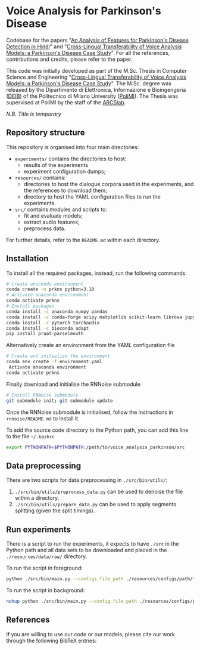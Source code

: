 # Voice Analysis for Parkinson's Disease

Codebase for the papers "[An Analysis of Features for Parkinson's Disease Detection in Hindi]()" and "[Cross-Lingual Transferability of Voice Analysis Models: a Parkinson's Disease Case Study]()". 
For all the references, contributions and credits, please refer to the paper.

This code was initially developed as part of the M.Sc. Thesis in Computer Science and Engineering "[Cross-Lingual Transferability of Voice Analysis Models: a Parkinson's Disease Case Study](https://www.overleaf.com/read/tkbjcxxjrzjb)".
The M.Sc. degree was released by the Dipartimento di Elettronica, Informazione e Bioingengeria  ([DEIB](https://www.deib.polimi.it/eng/home-page)) of the Politecnico di Milano University ([PoliMI](https://www.unitn.it)).
The Thesis was supervised at PoliMI by the staff of the [ARCSlab](https://arcslab.dei.polimi.it).

*N.B. Title is temporary*

## Repository structure

This repository is organised into four main directories:

- `experiments/` contains the directories to host:  
    - results of the experiments 
    - experiment configuration dumps;
- `resources/` contains:
    - directories to host the dialogue corpora used in the experiments, and the references to download them;
    - directory to host the YAML configuration files to run the experiments.
- `src/` contains modules and scripts to: 
    - fit and evaluate models;
    - extract audio features;
    - preprocess data.

For further details, refer to the `README.md` within each directory.

## Installation

To install all the required packages, instead, run the following commands:

```bash
# Create anaconda environment
conda create -n prkns python=3.10
# Activate anaconda environment
conda activate prkns
# Install packages
conda install -c anaconda numpy pandas
conda install -c conda-forge scipy matplotlib scikit-learn librosa jupyterlab transformers
conda install -c pytorch torchaudio
conda install -c bioconda adapt
pip install praat-parselmouth
```

Alternatively create an environment from the YAML configuration file

```bash
# Create and initialise the environment
conda env create -f environment.yaml
 Activate anaconda environment
conda activate prkns
```

Finally download and initialise the RNNoise submodule

```bash
# Install RNNoise submodule 
git submodule init; git submodule update
```

Once the RNNoise submodule is initialised, follow the instructions in `rnnoise/README.md` to install it.

To add the source code directory to the Python path, you can add this line to the file `~/.bashrc`

```bash
export PYTHONPATH=$PYTHONPATH:/path/to/voice_analysis_parkinson/src
```

## Data preprocessing

There are two scripts for data preprocessing in `./src/bin/utils/`:
1) `./src/bin/utils/preprocess_data.py` can be used to denoise the file within a directory.
2) `./src/bin/utils/prepare_data.py` can be used to apply segments splitting (given the split timings).

## Run experiments

There is a script to run the experiments, it expects to have `./src` in the Python path and all data sets to be downloaded and placed in the `./resources/data/raw/` directory.

To run the script in foreground:
```bash
python ./src/bin/main.py --configs_file_path ./resources/configs/path/to/config.yaml
```

To run the script in background:

```bash
nohup python ./src/bin/main.py --config_file_path ./resources/configs/path/to/config.yaml > experiment_"$(date '+%Y_%m_%d_%H_%M_%S')".out &
``` 

## References

If you are willing to use our code or our models, please cite our work through the following BibTeX entries:

```bibtex

```

```bibtex

```
